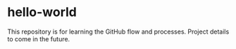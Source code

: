 # hello-world
This repository is for learning the GitHub flow and processes.
Project details to come in the future.
